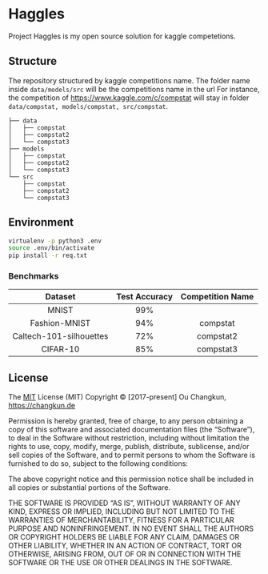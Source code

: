 # Haggles

Project Haggles is my open source solution for kaggle competetions.

## Structure

The repository structured by kaggle competitions name. The folder name inside `data/models/src` will be the competitions name in the url
For instance, the competition of https://www.kaggle.com/c/compstat will stay in folder `data/compstat, models/compstat, src/compstat`.

```
├── data
│   ├── compstat
│   ├── compstat2
│   └── compstat3
├── models
│   ├── compstat
│   ├── compstat2
│   └── compstat3
└── src
    ├── compstat
    ├── compstat2
    └── compstat3
```

## Environment

```bash
virtualenv -p python3 .env
source .env/bin/activate
pip install -r req.txt
```

### Benchmarks

|         Dataset         | Test Accuracy | Competition Name |
| :---------------------: | :-----------: | :--------------: |
|          MNIST          |      99%      |                  |
|      Fashion-MNIST      |      94%      |     compstat     |
| Caltech-101-silhouettes |      72%      |    compstat2     |
|        CIFAR-10         |      85%      |    compstat3     |

## License

The [MIT](LICENSE) License (MIT) Copyright © [2017-present] Ou Changkun, https://changkun.de

Permission is hereby granted, free of charge, to any person obtaining a copy of this software and associated documentation files (the “Software”), to deal in the Software without restriction, including without limitation the rights to use, copy, modify, merge, publish, distribute, sublicense, and/or sell copies of the Software, and to permit persons to whom the Software is furnished to do so, subject to the following conditions:

The above copyright notice and this permission notice shall be included in all copies or substantial portions of the Software.

THE SOFTWARE IS PROVIDED “AS IS”, WITHOUT WARRANTY OF ANY KIND, EXPRESS OR IMPLIED, INCLUDING BUT NOT LIMITED TO THE WARRANTIES OF MERCHANTABILITY, FITNESS FOR A PARTICULAR PURPOSE AND NONINFRINGEMENT. IN NO EVENT SHALL THE AUTHORS OR COPYRIGHT HOLDERS BE LIABLE FOR ANY CLAIM, DAMAGES OR OTHER LIABILITY, WHETHER IN AN ACTION OF CONTRACT, TORT OR OTHERWISE, ARISING FROM, OUT OF OR IN CONNECTION WITH THE SOFTWARE OR THE USE OR OTHER DEALINGS IN THE SOFTWARE.